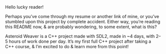 Hello lucky reader!

Perhaps you’ve come through my resume or another link of mine, or you’ve stumbled upon this project by complete accident. Either way, you’re reading this README now, & are probably wondering, to some extent, what is this?

Asteroid Weaver is a C++ project made with SDL2, made in ~4 days, with 2–5 hours of work done per day. It’s my first full C++ project after taking a C++ course, & I’m excited to do & learn more from this point!